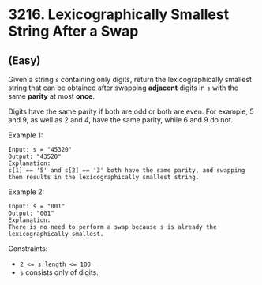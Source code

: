 # 3216. Lexicographically Smallest String After a Swap
## (Easy)

Given a string `s` containing only digits, return the lexicographically smallest string that can be obtained after swapping **adjacent** digits in `s` with the same **parity** at most **once**.

Digits have the same parity if both are odd or both are even. For example, 5 and 9, as well as 2 and 4, have the same parity, while 6 and 9 do not.

Example 1:

```
Input: s = "45320"
Output: "43520"
Explanation:
s[1] == '5' and s[2] == '3' both have the same parity, and swapping them results in the lexicographically smallest string.
```

Example 2:

```
Input: s = "001"
Output: "001"
Explanation:
There is no need to perform a swap because s is already the lexicographically smallest.
```
 

Constraints:

- `2 <= s.length <= 100`
- `s` consists only of digits.